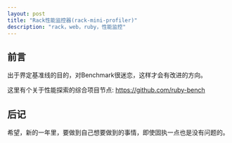 ```yaml
---
layout: post
title: "Rack性能监控器(rack-mini-profiler)"
description: "rack，web，ruby，性能监控"
---
```


## 前言

出于界定基准线的目的，对Benchmark很迷恋，这样才会有改进的方向。

这里有个关于性能探索的综合项目节点: <https://github.com/ruby-bench>

## 后记

希望，新的一年里，要做到自己想要做到的事情，即使固执一点也是没有问题的。
